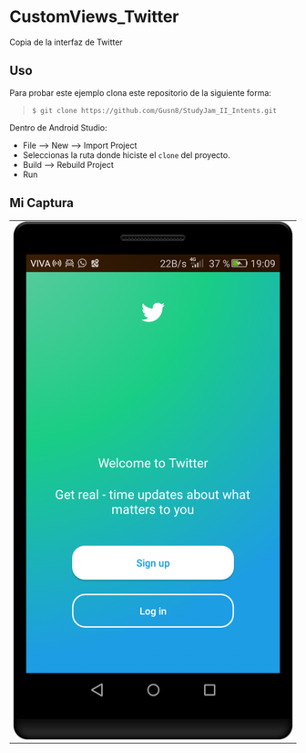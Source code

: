 # CustomViews_Twitter

Copia de la interfaz de Twitter


Uso
---------
Para probar este ejemplo clona este repositorio de la siguiente forma:
>
>     $ git clone https://github.com/Gusn8/StudyJam_II_Intents.git

Dentro de Android Studio:

* File --> New --> Import Project 
* Seleccionas la ruta donde hiciste el `clone` del proyecto.
* Build --> Rebuild Project
* Run 

Mi Captura
------------------------------------------
<div align="center">
    <center>
        <table border="0">
            <tr>
               <td> <img src="/app/src/main/res/drawable/capturatwitter.png"></td>
            </tr>
        </table>
    </center>

</div>
